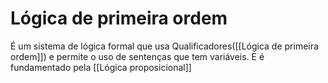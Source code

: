 # Lógica de primeira ordem
É um sistema de lógica formal que usa Qualificadores([[Lógica de primeira ordem]]) e permite o uso de sentenças que tem variáveis. E é fundamentado pela [[Lógica proposicional]]